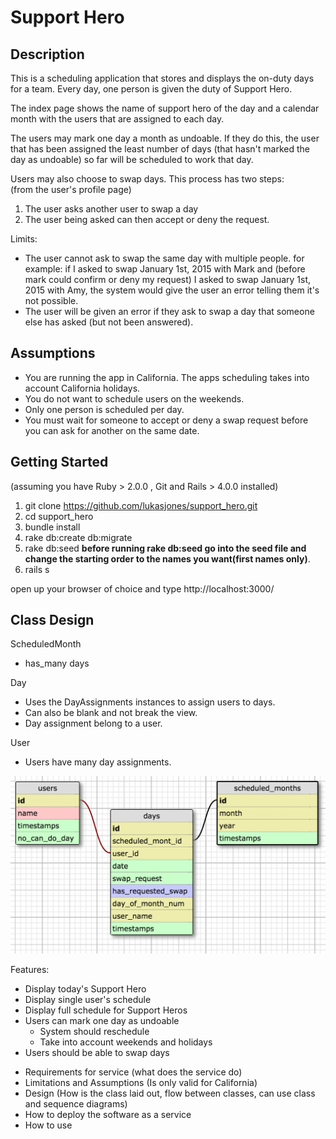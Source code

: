 # Support Hero  

## Description

This is a scheduling application that stores and displays the on-duty days for a team.  Every day, one person is given the duty of Support Hero.  

The index page shows the name of support hero of the day and a calendar month with the users that are assigned to each day.  

The users may mark one day a month as undoable.  If they do this, the user that has been assigned the least number of days (that hasn't marked the day as undoable) so far will be scheduled to work that day.

Users may also choose to swap days.  This process has two steps:  
(from the user's profile page)

1. The user asks another user to swap a day
2. The user being asked can then accept or deny the request.

Limits:

* The user cannot ask to swap the same day with multiple people. for example: if I asked to swap January 1st, 2015 with Mark and (before mark could confirm or deny my request) I asked to swap January 1st, 2015 with Amy, the system would give the user an error telling them it's not possible.
* The user will be given an error if they ask to swap a day that someone else has asked (but not been answered).


## Assumptions

* You are running the app in California. The apps scheduling takes into account California holidays.
* You do not want to schedule users on the weekends.
* Only one person is scheduled per day.
* You must wait for someone to accept or deny a swap request before you can ask for another on the same date.


## Getting Started

(assuming you have Ruby > 2.0.0 , Git and Rails > 4.0.0 installed)

1. git clone https://github.com/lukasjones/support_hero.git
2. cd support_hero
3. bundle install
4. rake db:create db:migrate 
5. rake db:seed **before running rake db:seed go into the seed file and change the starting order to the names you want(first names only)**.
6. rails s

open up your browser of choice and type http://localhost:3000/


## Class Design


ScheduledMonth
- has_many days

Day
- Uses the DayAssignments instances to assign users to days.
- Can also be blank and not break the view.
- Day assignment belong to a user.


User
- Users have many day assignments.
 

![Schema](./mockup_and_schema/support_hero_schema.png)






Features:
* Display today's Support Hero
* Display single user's schedule 
* Display full schedule for Support Heros
* Users can mark one day as undoable
  * System should reschedule
  * Take into account weekends and holidays
* Users should be able to swap days




- Requirements for service (what does the service do)
- Limitations and Assumptions (Is only valid for California)
- Design (How is the class laid out, flow between classes, can use class and sequence diagrams)
- How to deploy the software as a service
- How to use